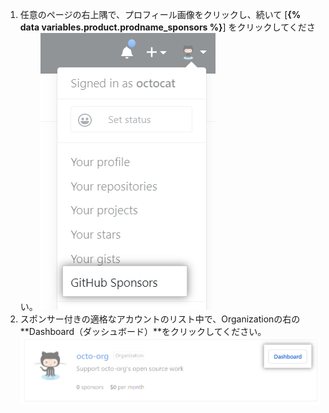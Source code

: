 1. 任意のページの右上隅で、プロフィール画像をクリックし、続いて [**{% data variables.product.prodname_sponsors %}**] をクリックしてください。 ![{% data variables.product.prodname_sponsors %}ボタン](/assets/images/help/sponsors/access-github-sponsors-dashboard.png)
2. スポンサー付きの適格なアカウントのリスト中で、Organizationの右の**Dashboard（ダッシュボード）**をクリックしてください。 ![Organizationのスポンサーダッシュボードボタン](/assets/images/help/sponsors/org-sponsors-dashboard-button.png)
